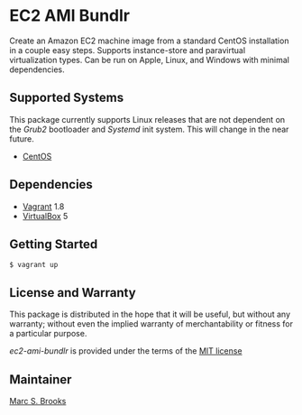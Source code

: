 # EC2 AMI Bundlr

Create an Amazon EC2 machine image from a standard CentOS installation in a couple easy steps. Supports instance-store and paravirtual virtualization types. Can be run on Apple, Linux, and Windows with minimal dependencies.

## Supported Systems

This package currently supports Linux releases that are not dependent on the _Grub2_ bootloader and _Systemd_ init system. This will change in the near future.

- [CentOS](https://atlas.hashicorp.com/bento/boxes/centos-6.7)

## Dependencies

- [Vagrant](https://www.vagrantup.com/downloads.html) 1.8
- [VirtualBox](https://www.virtualbox.org/wiki/Downloads) 5

## Getting Started

    $ vagrant up

## License and Warranty

This package is distributed in the hope that it will be useful, but without any warranty; without even the implied warranty of merchantability or fitness for a particular purpose.

*ec2-ami-bundlr* is provided under the terms of the [MIT license](http://www.opensource.org/licenses/mit-license.php)

## Maintainer

[Marc S. Brooks](https://github.com/nuxy)

